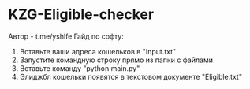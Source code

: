 ﻿# KZG-Eligible-checker
Автор - t.me/yshlfe
Гайд по софту:
1. Вставьте ваши адреса кошельков в "Input.txt"
2. Запустите командную строку прямо из папки с файлами
3. Вставьте команду "python main.py"
4. Элиджбл кошельки появятся в текстовом документе "Eligible.txt"
